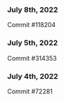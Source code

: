 ### July 8th, 2022

Commit #118204

### July 5th, 2022

Commit #314353


### July 4th, 2022

Commit #72281
